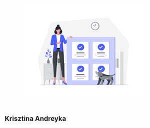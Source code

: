 <p align="center"><img width="400" vspace="20" src="https://raw.githubusercontent.com/Oronis16/Oronis16/main/Successful%20completion%20of%20project.svg"></p>

## Krisztina Andreyka

<!--
**Oronis16/Oronis16** is a ✨ _special_ ✨ repository because its `README.md` (this file) appears on your GitHub profile.

Here are some ideas to get you started:

- 🔭 I’m currently working on ...
- 🌱 I’m currently learning ...
- 👯 I’m looking to collaborate on ...
- 🤔 I’m looking for help with ...
- 💬 Ask me about ...
- 📫 How to reach me: ...
- 😄 Pronouns: ...
- ⚡ Fun fact: ...
-->
